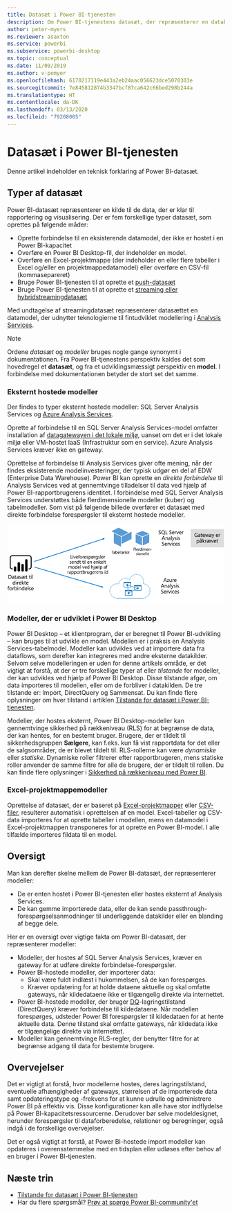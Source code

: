 ```yaml
---
title: Datasæt i Power BI-tjenesten
description: Om Power BI-tjenestens datasæt, der repræsenterer en datakilde, der er klar til rapportering og visualisering.
author: peter-myers
ms.reviewer: asaxton
ms.service: powerbi
ms.subservice: powerbi-desktop
ms.topic: conceptual
ms.date: 11/09/2019
ms.author: v-pemyer
ms.openlocfilehash: 6170217119e443a2eb24aac056623dce5070303e
ms.sourcegitcommit: 7e845812874b3347bcf87ca642c66bed298b244a
ms.translationtype: HT
ms.contentlocale: da-DK
ms.lasthandoff: 03/13/2020
ms.locfileid: "79208005"
---
```

# <a name="datasets-in-the-power-bi-service"></a>Datasæt i Power BI-tjenesten

Denne artikel indeholder en teknisk forklaring af Power BI-datasæt.

## <a name="dataset-types"></a>Typer af datasæt

Power BI-datasæt repræsenterer en kilde til de data, der er klar til rapportering og visualisering. Der er fem forskellige typer datasæt, som oprettes på følgende måder:

- Oprette forbindelse til en eksisterende datamodel, der ikke er hostet i en Power BI-kapacitet
- Overføre en Power BI Desktop-fil, der indeholder en model.
- Overføre en Excel-projektmappe (der indeholder en eller flere tabeller i Excel og/eller en projektmappedatamodel) eller overføre en CSV-fil (kommasepareret)
- Bruge Power BI-tjenesten til at oprette et [push-datasæt](developer/automation/walkthrough-push-data.md)
- Bruge Power BI-tjenesten til at oprette et [streaming eller hybridstreamingdatasæt](service-real-time-streaming.md)

Med undtagelse af streamingdatasæt repræsenterer datasættet en datamodel, der udnytter teknologierne til fintudviklet modellering i [Analysis Services](/analysis-services/analysis-services-overview).

> [!NOTE]
> Ordene _datasæt_ og _modeller_ bruges nogle gange synonymt i dokumentationen. Fra Power BI-tjenestens perspektiv kaldes det som hovedregel et **datasæt**, og fra et udviklingsmæssigt perspektiv en **model**. I forbindelse med dokumentationen betyder de stort set det samme.

### <a name="external-hosted-models"></a>Eksternt hostede modeller

Der findes to typer eksternt hostede modeller: SQL Server Analysis Services og [Azure Analysis Services](/azure/analysis-services/analysis-services-overview).

Oprette af forbindelse til en SQL Server Analysis Services-model omfatter installation af [datagatewayen i det lokale miljø](service-gateway-onprem.md), uanset om det er i det lokale miljø eller VM-hostet IaaS (Infrastruktur som en service). Azure Analysis Services kræver ikke en gateway.

Oprettelse af forbindelse til Analysis Services giver ofte mening, når der findes eksisterende modelinvesteringer, der typisk udgør en del af EDW (Enterprise Data Warehouse). Power BI kan oprette en _direkte forbindelse_ til Analysis Services ved at gennemtvinge tilladelser til data ved hjælp af Power BI-rapportbrugerens identitet. I forbindelse med SQL Server Analysis Services understøttes både flerdimensionelle modeller (kuber) og tabelmodeller. Som vist på følgende billede overfører et datasæt med direkte forbindelse forespørgsler til eksternt hostede modeller.

![Et datasæt med direkte forbindelse sender forespørgsler til en eksternt hostet model](media/service-datasets-understand/live-connection-dataset.png)

### <a name="power-bi-desktop-developed-models"></a>Modeller, der er udviklet i Power BI Desktop

Power BI Desktop – et klientprogram, der er beregnet til Power BI-udvikling – kan bruges til at udvikle en model. Modellen er i praksis en Analysis Services-tabelmodel. Modeller kan udvikles ved at importere data fra dataflows, som derefter kan integreres med andre eksterne datakilder. Selvom selve modelleringen er uden for denne artikels område, er det vigtigt at forstå, at der er tre forskellige typer af eller _tilstande_ for modeller, der kan udvikles ved hjælp af Power BI Desktop. Disse tilstande afgør, om data importeres til modellen, eller om de forbliver i datakilden. De tre tilstande er: Import, DirectQuery og Sammensat. Du kan finde flere oplysninger om hver tilstand i artiklen [Tilstande for datasæt i Power BI-tjenesten](service-dataset-modes-understand.md).

Modeller, der hostes eksternt, Power BI Desktop-modeller kan gennemtvinge sikkerhed på rækkeniveau (RLS) for at begrænse de data, der kan hentes, for en bestemt bruger. Brugere, der er tildelt til sikkerhedsgruppen **Sælgere**, kan f.eks. kun få vist rapportdata for det eller de salgsområder, de er blevet tildelt til. RLS-rollerne kan være _dynamiske_ eller _statiske_. Dynamiske roller filtrerer efter rapportbrugeren, mens statiske roller anvender de samme filtre for alle de brugere, der er tildelt til rollen. Du kan finde flere oplysninger i [Sikkerhed på rækkeniveau med Power BI](service-admin-rls.md).

### <a name="excel-workbook-models"></a>Excel-projektmappemodeller

Oprettelse af datasæt, der er baseret på [Excel-projektmapper](service-excel-workbook-files.md) eller [CSV-filer](service-comma-separated-value-files.md), resulterer automatisk i oprettelsen af en model. Excel-tabeller og CSV-data importeres for at oprette tabeller i modellen, mens en datamodel i Excel-projektmappen transponeres for at oprette en Power BI-model. I alle tilfælde importeres fildata til en model.

## <a name="summary"></a>Oversigt

Man kan derefter skelne mellem de Power BI-datasæt, der repræsenterer modeller:

- De er enten hostet i Power BI-tjenesten eller hostes eksternt af Analysis Services.
- De kan gemme importerede data, eller de kan sende passthrough-forespørgselsanmodninger til underliggende datakilder eller en blanding af begge dele.

Her er en oversigt over vigtige fakta om Power BI-datasæt, der repræsenterer modeller:

- Modeller, der hostes af SQL Server Analysis Services, kræver en gateway for at udføre direkte forbindelse-forespørgsler.
- Power BI-hostede modeller, der importerer data:
  - Skal være fuldt indlæst i hukommelsen, så de kan forespørges.
  - Kræver opdatering for at holde dataene aktuelle og skal omfatte gateways, når kildedataene ikke er tilgængelig direkte via internettet.
- Power BI-hostede modeller, der bruger [DQ](desktop-directquery-about.md)-lagringstilstand (DirectQuery) kræver forbindelse til kildedataene. Når modellen forespørges, udsteder Power BI forespørgsler til kildedataen for at hente aktuelle data. Denne tilstand skal omfatte gateways, når kildedata ikke er tilgængelige direkte via internettet.
- Modeller kan gennemtvinge RLS-regler, der benytter filtre for at begrænse adgang til data for bestemte brugere.

## <a name="considerations"></a>Overvejelser

Det er vigtigt at forstå, hvor modellerne hostes, deres lagringstilstand, eventuelle afhængigheder af gateways, størrelsen af de importerede data samt opdateringstype og -frekvens for at kunne udrulle og administrere Power BI på effektiv vis. Disse konfigurationer kan alle have stor indflydelse på Power BI-kapacitetsressourcerne. Derudover bør selve modeldesignet, herunder forespørgsler til dataforberedelse, relationer og beregninger, også indgå i de forskellige overvejelser.

Det er også vigtigt at forstå, at Power BI-hostede import modeller kan opdateres i overensstemmelse med en tidsplan eller udløses efter behov af en bruger i Power BI-tjenesten.

## <a name="next-steps"></a>Næste trin

- [Tilstande for datasæt i Power BI-tjenesten](service-dataset-modes-understand.md)
- Har du flere spørgsmål? [Prøv at spørge Power BI-community'et](https://community.powerbi.com/)
